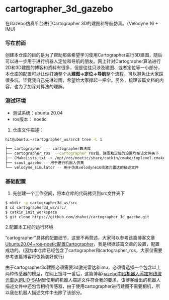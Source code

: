 # cartographer_3d_gazebo
在Gazebo仿真平台进行Cartographer 3D的建图和导航仿真。（Velodyne 16 + IMU)



### 写在前面

创建本仓库的目的是为了帮助那些希望学习使用Cartographer进行3D建图，随后可以进一步用于进行机器人定位和导航的朋友。网上针对Cartographer算法进行2D和3D建图的博客和资料有很多，但是往往只涉及建图、或者定位等一小部分，本仓库的配置可以让你打通整个从**建图->定位->导航**整个流程，可以避免让大家踩很多坑。毕竟我自己先淋过雨，希望给大家撑起一把伞。另外，梳理该篇文档的内容，也为了加深对算法的理解。



### 测试环境

- 测试系统：ubuntu 20.04
- ros版本： noetic

1. 仓库文件描述：

```sh
hit@ubuntu:~/cartographer_ws/src$ tree -L 1
.
├── cartographer  -- cartographer算法库
├── cartographer_ros  --cartographer ros包，建图和定位的设置均在该文件夹下
├── CMakeLists.txt -> /opt/ros/noetic/share/catkin/cmake/toplevel.cmake
├── scout_gazebo -- 用于进行机器人仿真
└── velodyne_simulator -- 用于仿真velodyne16线激光雷达的描述文件

```



### 基础配置

1. 先创建一个工作空间，将本仓库的代码拷贝到src文件夹下

```sh
$ mkdir -p cartographer3d_ws/src
$ cd cartographer3d_ws/src/
$ catkin_init_workspace
$ git clone https://github.com/zhahoi/cartographer_3d_gazebo.git
```

   2.配置本工程的运行环境

”cartographer"具体的配置细节，这里不再赘述，大家可以参考该篇博客文章[Ubuntu20.04+ros-noetic配置Cartographer](https://blog.csdn.net/GFCLJY/article/details/141992799)，我是根据该篇文章的设置，配置成功的。(因为本仓库已经包含了cartographer和cartographer_ros，大家仅需要参考该篇博客将依赖装好就行)

 由于cartographer3d建图必须需要3d激光雷达和imu，必须得选择一个包含以上两种传感器的模型，在网上搜寻一番后，这篇博客[gazebo中给机器人添加16线激光雷达跑LIO-SAM](https://blog.csdn.net/weixin_40599145/article/details/126929222)里使用的机器人描述文件符合我的要求。该博客给出的机器人描述文件中还包含相机传感器，由于使用cartographer进行建图不需要相机，所以我在机器人描述文件中去除了该部分。



